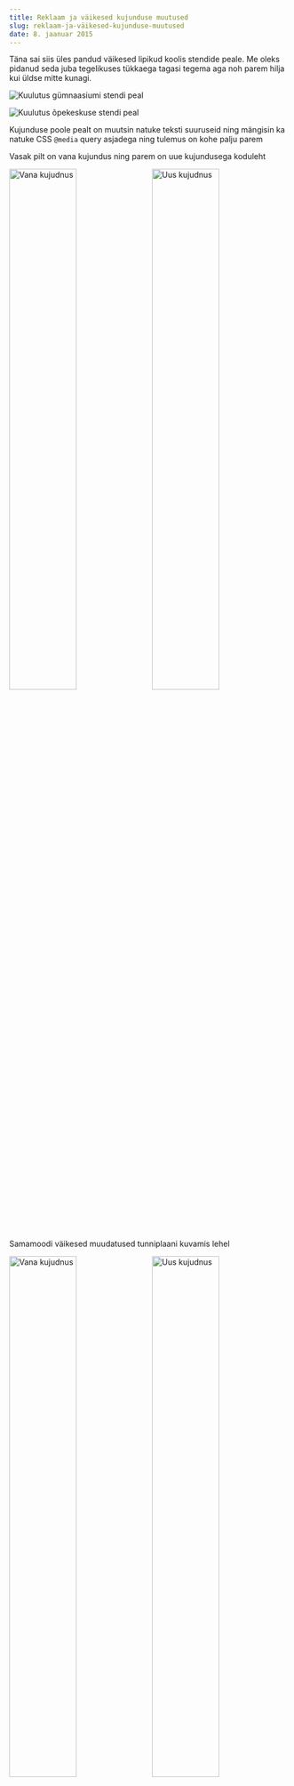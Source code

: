 ```yaml
---
title: Reklaam ja väikesed kujunduse muutused
slug: reklaam-ja-väikesed-kujunduse-muutused
date: 8. jaanuar 2015
---
```


Täna sai siis üles pandud väikesed lipikud koolis stendide peale. Me oleks
pidanud seda juba tegelikuses tükkaega tagasi tegema aga noh parem hilja kui
üldse mitte kunagi.

![Kuulutus gümnaasiumi stendi peal](http://i.imgur.com/p6312K7l.jpg)

![Kuulutus õpekeskuse stendi peal](http://i.imgur.com/2frKLual.jpg)

Kujunduse poole pealt on muutsin natuke teksti suuruseid ning mängisin ka natuke
CSS `@media` query asjadega ning tulemus on kohe palju parem

Vasak pilt on vana kujundus ning parem on uue kujundusega koduleht

<img src="http://i.imgur.com/NGlzvKy.png"
      alt="Vana kujudnus"
      style="display:inline; width: 49%;">
<img src="http://i.imgur.com/o9A9ki2.png"
      alt="Uus kujudnus"
      style="display:inline; float: right; width: 49%;">

Samamoodi väikesed muudatused tunniplaani kuvamis lehel

<img src="http://i.imgur.com/ezRywuh.png" 
      alt="Vana kujudnus"
      style="display:inline; width: 49%;">
<img src="http://i.imgur.com/mXe1SCE.png" 
      alt="Uus kujudnus"
      style="display:inline; float: right; width: 49%;">
<br>
